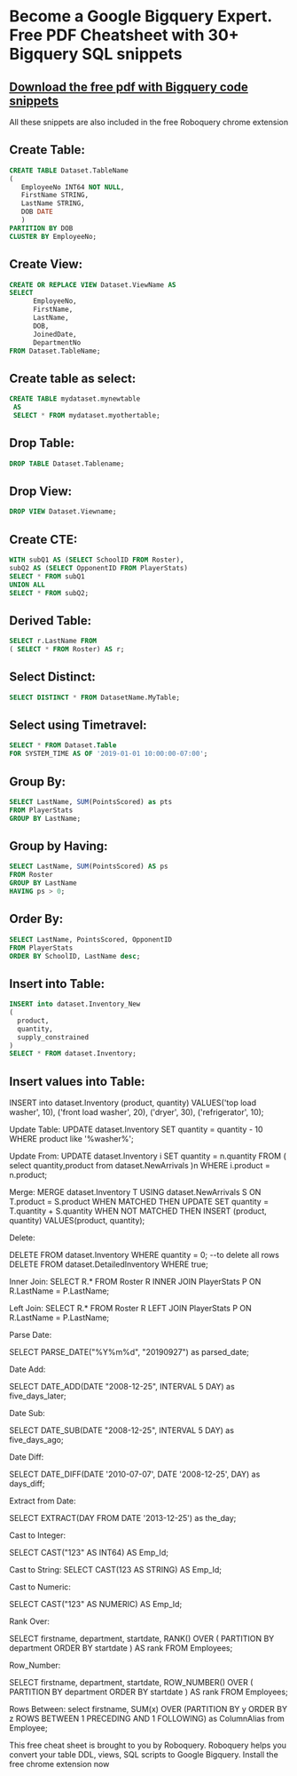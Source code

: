 # Become a Google Bigquery Expert. Free PDF Cheatsheet with 30+ Bigquery SQL snippets

## [Download the free pdf with Bigquery code snippets](https://github.com/CalvinPaul/Roboquery/blob/master/pages/Google_Bigquery_Expert_Cheatsheet.pdf?raw=true)

All these snippets are also included in the free Roboquery chrome extension 


## Create Table:
```sql
CREATE TABLE Dataset.TableName
(
   EmployeeNo INT64 NOT NULL,
   FirstName STRING,
   LastName STRING,
   DOB DATE
   )
PARTITION BY DOB   
CLUSTER BY EmployeeNo;
```

## Create View:
```sql
CREATE OR REPLACE VIEW Dataset.ViewName AS
SELECT 
      EmployeeNo,
      FirstName,
      LastName,
      DOB,
      JoinedDate,
      DepartmentNo
FROM Dataset.TableName;
```

## Create table as select:

```sql
CREATE TABLE mydataset.mynewtable
 AS 
 SELECT * FROM mydataset.myothertable;
```

## Drop Table:
```sql
DROP TABLE Dataset.Tablename;
```

## Drop View:
```sql
DROP VIEW Dataset.Viewname;
```

## Create CTE:
```sql
WITH subQ1 AS (SELECT SchoolID FROM Roster),
subQ2 AS (SELECT OpponentID FROM PlayerStats)
SELECT * FROM subQ1
UNION ALL
SELECT * FROM subQ2;
```


## Derived Table:
```sql
SELECT r.LastName FROM
( SELECT * FROM Roster) AS r;
```

## Select Distinct:
```sql
SELECT DISTINCT * FROM DatasetName.MyTable;
```

## Select using Timetravel:
```sql
SELECT * FROM Dataset.Table
FOR SYSTEM_TIME AS OF '2019-01-01 10:00:00-07:00';
```

## Group By:
```sql
SELECT LastName, SUM(PointsScored) as pts
FROM PlayerStats
GROUP BY LastName;
```

## Group by Having:
```sql
SELECT LastName, SUM(PointsScored) AS ps
FROM Roster
GROUP BY LastName
HAVING ps > 0;
```

## Order By:
```sql
SELECT LastName, PointsScored, OpponentID
FROM PlayerStats
ORDER BY SchoolID, LastName desc;
```

## Insert into Table:
```sql
INSERT into dataset.Inventory_New 
(
  product, 
  quantity, 
  supply_constrained
)
SELECT * FROM dataset.Inventory;
```

## Insert values into Table:

INSERT into dataset.Inventory (product, quantity)
VALUES('top load washer', 10),
      ('front load washer', 20),
      ('dryer', 30),
      ('refrigerator', 10);


Update Table:
UPDATE dataset.Inventory
SET quantity = quantity - 10
WHERE product like '%washer%';


Update From:
UPDATE dataset.Inventory i
SET quantity = n.quantity
FROM (
select quantity,product from dataset.NewArrivals
)n
WHERE i.product = n.product;

Merge:
MERGE dataset.Inventory T
USING dataset.NewArrivals S
ON T.product = S.product
WHEN MATCHED THEN
  UPDATE SET quantity = T.quantity + S.quantity
WHEN NOT MATCHED THEN
  INSERT (product, quantity) VALUES(product, quantity);

Delete:

DELETE FROM dataset.Inventory WHERE quantity = 0;
--to delete all rows
DELETE FROM dataset.DetailedInventory WHERE true;

Inner Join:
SELECT R.* FROM Roster R
INNER JOIN PlayerStats P
ON R.LastName = P.LastName;


Left Join:
SELECT R.* FROM Roster R
LEFT JOIN PlayerStats P
ON R.LastName = P.LastName;

Parse Date:

SELECT PARSE_DATE("%Y%m%d", "20190927") as parsed_date;

Date Add:

SELECT DATE_ADD(DATE "2008-12-25", INTERVAL 5 DAY) as five_days_later;

Date Sub:

SELECT DATE_SUB(DATE "2008-12-25", INTERVAL 5 DAY) as five_days_ago;



Date Diff:

SELECT DATE_DIFF(DATE '2010-07-07', DATE '2008-12-25', DAY) as days_diff;

Extract from Date:

SELECT EXTRACT(DAY FROM DATE '2013-12-25') as the_day;


Cast to Integer:

SELECT CAST("123" AS INT64) AS Emp_Id;

Cast to String:
SELECT CAST(123 AS STRING) AS Emp_Id;

Cast to Numeric:

SELECT CAST("123" AS NUMERIC) AS Emp_Id;





Rank Over:

SELECT firstname, department, startdate,
RANK() OVER ( PARTITION BY department ORDER BY startdate ) AS rank
FROM Employees;

Row_Number:

SELECT firstname, department, startdate,
ROW_NUMBER() OVER ( PARTITION BY department ORDER BY startdate ) AS rank
FROM Employees;

Rows Between:
select firstname,
SUM(x) OVER (PARTITION BY y ORDER BY z ROWS BETWEEN 1 PRECEDING AND 1
FOLLOWING) as ColumnAlias
from Employee;


This free cheat sheet is brought to you by Roboquery. Roboquery helps you convert your table DDL, views, SQL scripts to Google Bigquery. Install the free chrome extension now
